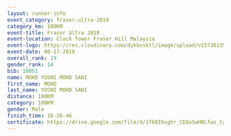 ```yaml
---
layout: runner-info 
event_category: fraser-ultra-2019 
category_km: 100KM 
event-title: Fraser Ultra 2019 
event-location: Clock Tower Fraser Hill Malaysia 
event-logo: https://res.cloudinary.com/dykbosktl/image/upload/v1573613535/Logo/logo_mfst7w.jpg
event-date: 08-17-2019 
overall_rank: 19
gender_rank: 14
bib: 10051
name: MOHD YUSNI MOHD SANI
first_name: MOHD
last_name: YUSNI MOHD SANI
distance: 100KM
category: 100KM
gender: Male
finish_time: 16-26-46
certificate: https://drive.google.com/file/d/1fb8Ihsghr_CEQx5wHBLfwv_Cgu6OAbVD/view?usp=sharing
---
```

